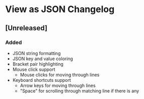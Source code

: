 <!-- Keep a Changelog guide -> https://keepachangelog.com -->

# View as JSON Changelog

## [Unreleased]
### Added
- JSON string formatting
- JSON key and value coloring
- Bracket pair highlighting
- Mouse click support
    - Mouse clicks for moving through lines
- Keyboard shortcuts support
    - Arrow keys for moving through lines
    - "Space" for scrolling through matching line if there is any